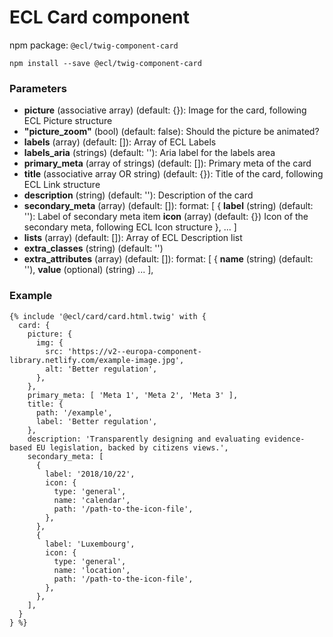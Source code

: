 # ECL Card component

npm package: `@ecl/twig-component-card`

```shell
npm install --save @ecl/twig-component-card
```

### Parameters

- **picture** (associative array) (default: {}): Image for the card, following ECL Picture structure
- **"picture_zoom"** (bool) (default: false): Should the picture be animated?
- **labels** (array) (default: []): Array of ECL Labels
- **labels_aria** (strings) (default: ''): Aria label for the labels area
- **primary_meta** (array of strings) (default: []): Primary meta of the card
- **title** (associative array OR string) (default: {}): Title of the card, following ECL Link structure
- **description** (string) (default: ''): Description of the card
- **secondary_meta** (array) (default: []): format: [
  {
  **label** (string) (default: ''): Label of secondary meta item
  **icon** (array) (default: {}) Icon of the secondary meta, following ECL Icon structure
  },
  ...
  ]
- **lists** (array) (default: []): Array of ECL Description list
- **extra_classes** (string) (default: '')
- **extra_attributes** (array) (default: []): format: [
  {
  **name** (string) (default: ''),
  **value** (optional) (string)
  ...
  ],

### Example

<!-- prettier-ignore -->
```twig
{% include '@ecl/card/card.html.twig' with { 
  card: { 
    picture: {
      img: { 
        src: 'https://v2--europa-component-library.netlify.com/example-image.jpg', 
        alt: 'Better regulation',
      }, 
    }, 
    primary_meta: [ 'Meta 1', 'Meta 2', 'Meta 3' ], 
    title: { 
      path: '/example', 
      label: 'Better regulation', 
    }, 
    description: 'Transparently designing and evaluating evidence-based EU legislation, backed by citizens views.', 
    secondary_meta: [ 
      { 
        label: '2018/10/22', 
        icon: { 
          type: 'general', 
          name: 'calendar', 
          path: '/path-to-the-icon-file', 
        }, 
      }, 
      { 
        label: 'Luxembourg', 
        icon: { 
          type: 'general', 
          name: 'location', 
          path: '/path-to-the-icon-file', 
        }, 
      }, 
    ], 
  } 
} %}
```
